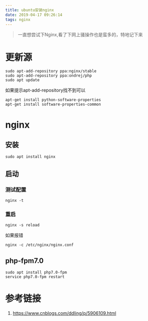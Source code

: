 ```yaml
---
title: ubuntu安装nginx
date: 2019-04-17 09:26:14
tags: nginx
---
```


> 一直想尝试下Nginx,看了下网上骚操作也是蛮多的，特地记下来

 <!-- more -->

# 更新源
  ```
sudo apt-add-repository ppa:nginx/stable
sudo apt-add-repository ppa:ondrej/php
sudo apt update
  ```

  如果提示apt-add-repository找不到可以
  ```
  apt-get install python-software-properties
  apt-get install software-properties-common
  ```

# nginx
## 安装
```
sudo apt install nginx
```
## 启动
### 测试配置
```
nginx -t
```
### 重启
```
nginx -s reload
```
如果报错
```
nginx -c /etc/nginx/nginx.conf
```

## php-fpm7.0
```
sudo apt install php7.0-fpm
service php7.0-fpm restart
```


# 参考链接
1. https://www.cnblogs.com/ddling/p/5906109.html